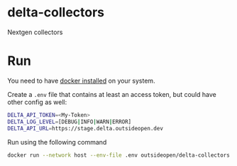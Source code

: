 # delta-collectors
Nextgen collectors

# Run

You need to have [docker installed](https://docs.docker.com/engine/install/) on your system.

Create a `.env` file that contains at least an access token, but could have other config as well:

```bash
DELTA_API_TOKEN=<My-Token>
DELTA_LOG_LEVEL=[DEBUG|INFO|WARN|ERROR]
DELTA_API_URL=https://stage.delta.outsideopen.dev
```

Run using the following command

```bash
docker run --network host --env-file .env outsideopen/delta-collectors:latest
```

